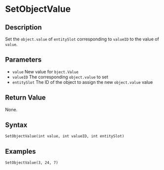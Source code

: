 # SetObjectValue

## Description
Set the `object.value` of `entitySlot` corresponding to `valueID` to the value of `value`.

## Parameters
- `value`
New value for `bject.Value`
- `valueID`
The corresponding `object.value` to set
- `entitySlot`
The ID of the object to assign the new `object.value` value

## Return Value
None.

## Syntax
```SetObjectValue(int value, int valueID, int entitySlot)```

## Examples
```SetObjectValue(3, 24, 7)```